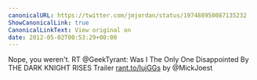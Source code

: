 ```yaml
---
canonicalURL: https://twitter.com/jmjordan/status/197488950087135232
ShowCanonicalLink: true
CanonicalLinkText: View original on
date: 2012-05-02T00:53:29+00:00
---
```

Nope, you weren't. RT @GeekTyrant: Was I The Only One Disappointed By THE DARK KNIGHT RISES Trailer [rant.to/IujGGs](http://rant.to/IujGGs) by @MickJoest